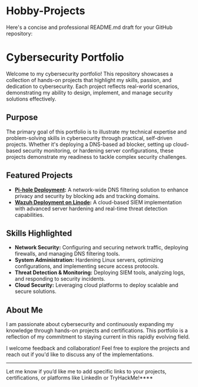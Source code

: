 # Hobby-Projects

Here's a concise and professional README.md draft for your GitHub repository:

# Cybersecurity Portfolio

Welcome to my cybersecurity portfolio! This repository showcases a collection of hands-on projects that highlight my skills, passion, and dedication to cybersecurity. Each project reflects real-world scenarios, demonstrating my ability to design, implement, and manage security solutions effectively.

## Purpose

The primary goal of this portfolio is to illustrate my technical expertise and problem-solving skills in cybersecurity through practical, self-driven projects. Whether it's deploying a DNS-based ad blocker, setting up cloud-based security monitoring, or hardening server configurations, these projects demonstrate my readiness to tackle complex security challenges.

## Featured Projects

- **[Pi-hole Deployment](#):** A network-wide DNS filtering solution to enhance privacy and security by blocking ads and tracking domains.
- **[Wazuh Deployment on Linode](#):** A cloud-based SIEM implementation with advanced server hardening and real-time threat detection capabilities.

## Skills Highlighted
- **Network Security:** Configuring and securing network traffic, deploying firewalls, and managing DNS filtering tools.
- **System Administration:** Hardening Linux servers, optimizing configurations, and implementing secure access protocols.
- **Threat Detection & Monitoring:** Deploying SIEM tools, analyzing logs, and responding to security incidents.
- **Cloud Security:** Leveraging cloud platforms to deploy scalable and secure solutions.

## About Me

I am passionate about cybersecurity and continuously expanding my knowledge through hands-on projects and certifications. This portfolio is a reflection of my commitment to staying current in this rapidly evolving field.  

I welcome feedback and collaboration! Feel free to explore the projects and reach out if you'd like to discuss any of the implementations.

---

Let me know if you’d like me to add specific links to your projects, certifications, or platforms like LinkedIn or TryHackMe!****
